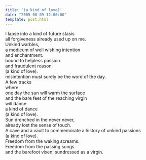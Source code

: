 ```yaml
---
title: '(a kind of love)'
date: "2005-08-09 12:00:00"
template: post.html
---
```


I lapse into a kind of future stasis  
 all forgiveness already used up on me.  
Unkind warbles,  
  a modicum of well wishing intention  
and enchantment.  
bound to helpless passion  
 and fraudulent reason  
(a kind of love).  
misintention must surely be the word of the day.  
A few tracks  
where  
  one day the sun will warm the surface  
and the bare feet of the reaching virgin  
will dance  
  a kind of dance  
(a kind of love).  
Sun drenched in the never never,  
  already lost the sense of touch.  
A cave and a vault to commemorate a history of unkind passions  
(a kind of love).  
Freedom from the waking screams.  
Freedom from the passing songs  
  and the barefoot vixen, sundressed as a virgin.